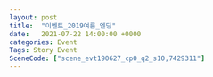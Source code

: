 ```yaml
---
layout: post
title:  "이벤트_2019여름_엔딩"
date:   2021-07-22 14:00:00 +0000
categories: Event
Tags: Story Event
SceneCode: ["scene_evt190627_cp0_q2_s10,7429311"]
---
```

